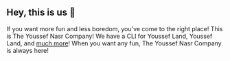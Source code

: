 ## Hey, this is us 👋

If you want more fun and less boredom, you've come to the right place! This is The Youssef Nasr Company! We have a CLI for Youssef Land, Youssef Land, and [much more](https://github.com/orgs/The-Youssef-Nasr-Company/repositories)! When you want any fun, The Youssef Nasr Company is always here!
